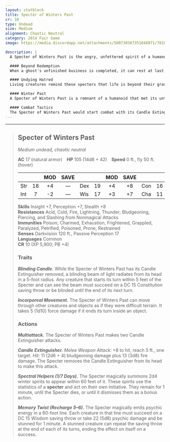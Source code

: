 ```yaml
---
layout: statblock
title: Specter of Winters Past
cr: 10
type: Undead
size: Medium
alignment: Chaotic Neutral
category: 2014 Fair Game
image: https://media.discordapp.net/attachments/500730367351848971/781892560087941140/eb78fa50ed8895c5eb98aa23cd2d8190.png

description: |
  A Specter of Winters Past is the angry, unfettered spirit of a humanoid that has been prevented from passing to the afterlife. These specters no longer possess connections to who or what they were, yet are condemned to walk the world forever. Some are spawned when dark magic or the touch of a wraith rips a soul from a living body.

  #### Beyond Redemption
  When a ghost's unfinished business is completed, it can rest at last. No such rest or redemption awaits the Specter of Winters Past. It is doomed to the Material Plane, its only end the oblivion that comes with the destruction of its soul. Until then, it bears out its lonely life in forlorn places, carrying on forgotten through the ages of the world.

  #### Undying Hatred
  Living creatures remind these specters that life is beyond their grasp. The mere sight of the living overwhelms a specter with sorrow and wrath, which can be abated only by destroying said life. A specter kills quickly and mercilessly, for only by depriving others of life can it gain the slightest satisfaction. However, no matter how many lives it extinguishes, a specter always succumbs to its hatred and sorrow.

  #### Winter Past
  A Specter of Winters Past is a remnant of a humanoid that met its untimely end during winter and was prevented from passing on into the afterlife. It is doomed to haunt the place of its death during the winter months.

  #### Combat Tactics
  The Specter of Winters Past would start combat with its Candle Extinguisher on its head, would use its Summon Spectral Helpers on its first turn of combat. On its second turn, it would remove its Candle Extinguisher from its head, hopefully after enemies have moved in to engage it, causing them to potentially be blinded. It would then try and use its Memory Twist ability, specifically to try and target as many enemies as possible so that its helpers can gang up on stunned targets. It will try and stay within melee range of its foes, using its Blinding Candle to its advantage as it pummels its enemies.
---
```


___
> ## Specter of Winters Past
> *Medium undead, chaotic neutral*
>
> **AC** 17 (natural armor) **HP** 105 (14d8 + 42) **Speed** 0 ft., fly 50 ft. (hover)
>
> | | | MOD | SAVE | | | MOD | SAVE | | | MOD | SAVE |
> |:--|:-:|:----:|:----:|:--|:-:|:----:|:----:|:--|:-:|:----:|:----:|
> |Str| 18| +4 | — |Dex| 19| +4 | +8 |Con| 16| +3 | — |
> |Int| 7| -2 | — |Wis| 17| +3 | +7 |Cha| 11| +0 | — |
>
> **Skills** Insight +7, Perception +7, Stealth +8  
> **Resistances** Acid, Cold, Fire, Lightning, Thunder; Bludgeoning, Piercing, and Slashing from Nonmagical Attacks  
> **Immunities** Poison; Charmed, Exhaustion, Frightened, Grappled, Paralyzed, Petrified, Poisoned, Prone, Restrained  
> **Senses** Darkvision 120 ft., Passive Perception 17  
> **Languages** Common  
> **CR** 10 (XP 5,900; PB +4)
>
> ### Traits
>
> ***Blinding Candle.*** While the Specter of Winters Past has its Candle Extinguisher removed, a blinding beam of light radiates from its head in a 5-foot radius. Any creature that starts its turn within 5 feet of the Specter and can see the beam must succeed on a DC 15 Constitution saving throw or be blinded until the end of its next turn.  
>
> ***Incorporeal Movement.*** The Specter of Winters Past can move through other creatures and objects as if they were difficult terrain. It takes 5 (1d10) force damage if it ends its turn inside an object.  
>
> ### Actions
>
> ***Multiattack.*** The Specter of Winters Past makes two Candle Extinguisher attacks.  
>
> ***Candle Extinguisher.*** *Melee Weapon Attack:* +8 to hit, reach 5 ft., one target. *Hit:* 11 (2d6 + 4) bludgeoning damage plus 13 (3d8) fire damage. The Specter removes the Candle Extinguisher from its head to make this attack.  
>
> ***Spectral Helpers (1/7 Days).*** The Specter magically summons 2d4 winter spirits to appear within 60 feet of it. These spirits use the statistics of a **specter** and act on their own initiative. They remain for 1 minute, until the Specter dies, or until it dismisses them as a bonus action.  
>
> ***Memory Twist (Recharge 5–6).*** The Specter magically emits psychic energy in a 60-foot line. Each creature in that line must succeed on a DC 15 Wisdom saving throw or take 22 (5d8) psychic damage and be stunned for 1 minute. A stunned creature can repeat the saving throw at the end of each of its turns, ending the effect on itself on a success.
